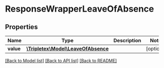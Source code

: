 # ResponseWrapperLeaveOfAbsence

## Properties
Name | Type | Description | Notes
------------ | ------------- | ------------- | -------------
**value** | [**\Tripletex\Model\LeaveOfAbsence**](LeaveOfAbsence.md) |  | [optional] 

[[Back to Model list]](../README.md#documentation-for-models) [[Back to API list]](../README.md#documentation-for-api-endpoints) [[Back to README]](../README.md)


